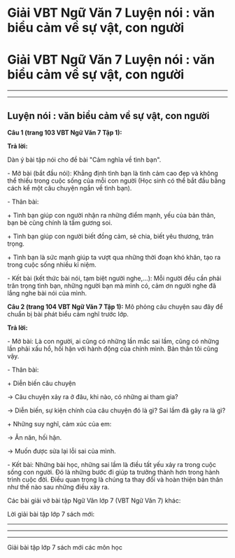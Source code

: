 # Giải VBT Ngữ Văn 7 Luyện nói : văn biểu cảm về sự vật, con người

# Giải VBT Ngữ Văn 7 Luyện nói : văn biểu cảm về sự vật, con người

* * *

* * *

## Luyện nói : văn biểu cảm về sự vật, con người

**Câu 1 (trang 103 VBT Ngữ Văn 7 Tập 1):**

**Trả lời:**

Dàn ý bài tập nói cho đề bài "Cảm nghĩa về tình bạn".

\- Mở bài (bắt đầu nói): Khẳng định tình bạn là tình cảm cao đẹp và không thể thiếu trong cuộc sống của mỗi con người (Học sinh có thể bắt đầu bằng cách kể một câu chuyện ngắn về tình bạn).

\- Thân bài:

\+ Tình bạn giúp con người nhận ra những điểm mạnh, yếu của bản thân, bạn bè cũng chính là tấm gương soi.

\+ Tình bạn giúp con người biết đồng cảm, sẻ chia, biết yêu thương, trân trọng. 

\+ Tình bạn là sức mạnh giúp ta vượt qua những thời đoạn khó khăn, tạo ra trong cuộc sống nhiều kỉ niệm.

\- Kết bài (kết thức bài nói, tạm biệt người nghe,...): Mỗi người đều cần phải trân trọng tình bạn, những người bạn mà mình có, cảm ơn người nghe đã lắng nghe bài nói của mình.

**Câu 2 (trang 104 VBT Ngữ Văn 7 Tập 1):** Mô phỏng câu chuyện sau đây để chuẩn bị bài phát biểu cảm nghĩ trước lớp.

**Trả lời:**

\- Mở bài: Là con người, ai cũng có những lần mắc sai lầm, cũng có những lần phải xấu hổ, hối hận với hành động của chính mình. Bản thân tôi cũng vậy.

\- Thân bài: 

\+ Diễn biến câu chuyện

→ Câu chuyện xảy ra ở đâu, khi nào, có những ai tham gia?

→ Diễn biến, sự kiện chính của câu chuyện đó là gì? Sai lầm đã gây ra là gì?

\+ Những suy nghĩ, cảm xúc của em: 

→ Ăn năn, hối hận.

→ Muốn được sửa lại lỗi sai của mình.

\- Kết bài: Những bài học, những sai lầm là điều tất yếu xảy ra trong cuộc sống con người. Đó là những bước đi giúp ta trưởng thành hơn trong hành trình cuộc đời. Điều quan trọng là chúng ta thay đổi và hoàn thiện bản thân như thế nào sau những điều xảy ra.

Các bài giải vở bài tập Ngữ Văn lớp 7 (VBT Ngữ Văn 7) khác:

Lời giải bài tập lớp 7 sách mới:

* * *

* * *

* * *

Giải bài tập lớp 7 sách mới các môn học
